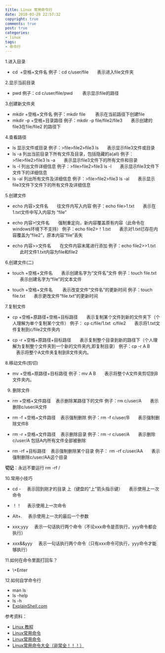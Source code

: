 ```yaml
---
title: Linux 常用命令行
date: 2018-03-28 22:57:32
copyright: true
comments: true
post: true
categories:
- linux
tags:
- 命令行
---
```




1.进入目录
- cd  +空格+文件名
  例子：cd c/user/file        表示进入file文件夹

2.显示当前目录
- pwd 
  例子：cd c/user/file/pwd         表示显示file的路径 

3.创建新文件夹  
- mkdir  +空格+文件名
  例子：mkdir file          表示在当前路径下创建file
- mkdir -p +空格+目录路径
  例子：mkdir -p file/file2/file3       表示创建的file3在file/file2 的路径下

4.查看路径
- ls 显示文件或目录
  例子：>file>file2>file3 ls         表示显示file3文件或目录
- ls -a 列出当前目录下所有文件及目录，包括隐藏的a(all)
  例子：>file>file2>file3 ls -a       表示显示file3文件下的所有文件和目录
- ls -l 列出文件详细信息
  例子：>file>file2>file3 ls -l       表示显示file3文件下文件下的详细信息
- ls -al 列出所有文件及详细信息
  例子：>file>file2>file3 ls -al       表示显示file3文件下文件下的所有文件及详细信息

5.创建文件

- echo 内容>文件名       往文件内写入内容
  例子：echo file>1.txt       表示在1.txt文件中写入内容为 “file”

- echo 内容>!文件名       强制重定向，新内容覆盖原有内容（此命令在windows环境下不支持）
   例子：echo file2>！1.txt       表示对1.txt已存在内容覆盖为“file2”，原本内容“file”丢失

- echo 内容>>文件名        在文件内容末尾进行添加 
  例子：echo file2>>1.txt       此时文件1.txt内容为file和file2

6.创建文件(二)


- touch +空格+文件名        表示创建名字为“文件名”文件
  例子：touch file.txt       表示创建名字为“file”的文本文件

- touch +空格+文件名         表示改变文件“文件名”的更新时间
  例子：touch file.txt       表示更改文件“file.txt”的更新时间

7.复制文件

- cp +空格+原路径+空格+目标路径        表示复制某个文件到新的文件夹下（个人理解为单个复制某个文件）
  例子： cp c/file/1.txt  c/file2        表示将1.txt文件复制到c/file2文件夹内

- cp -r +空格+原路径+目标路径        表示复制整个目录到新的路径下（个人理解为复制整个文件夹到一个新的文件夹内,即复制目录）
  例子：cp -r A B         表示将整个A文件夹复制到B文件夹内。

8.移动文件(剪切)

- mv +空格+原路径+目标路径
  例子：mv A B        表示将整个A文件夹剪切到B文件夹内。

9. 删除文件
- rm +空格+文件路径    表示删除某路径下的文件
  例子：rm c/user/A         表示删除c/user/A文件

- rm -f +空格+文件路径    表示强制删除
  例子：rm -f c/user/B        表示强制删除文件B

- rm -r +空格+文件路径     表示删除目录
  例子：rm -r c/user/A        表示删除c/user/A  包括A内所有文件全部被删除

- rm -rf +目标路径     表示强制删除某个目录
  例子： rm -rf c/user/AA        表示强制删除c/user/AA这个目录

**切记**：永远不要运行 rm -rf /

10.常用小技巧

- cd -      表示回到刚才的目录
  上（键盘的“上”箭头指示键）      表示使用上一次命令

- ！！      表示使用上一次命令
- Alt+.      表示使用上一次的最后一个参数
- xxx;yyy      表示一句话执行两个命令（不论xxx命令是否执行，yyy命令都会执行）
- xxx&&yyy      表示一句话执行两个命令（只有xxx命令可执行，yyy命令才能够执行）

11.如何在命令里面打回车？
- \\+Enter

12.如何自学命令行
- man ls
- ls -help
- ls -h
- [ExplainShell.com](http://www.ExplainShell.com)

参考资料：
- [Linux 教程](http://www.runoob.com/linux/linux-tutorial.html)
- [Linux常用命令](http://c.biancheng.net/linux_tutorial/30/)
- [Linux常用命令](https://www.cnblogs.com/gaojun/p/3359355.html)
- [Linux常用命令大全（非常全！！！）](https://www.cnblogs.com/yjd_hycf_space/p/7730690.html)
